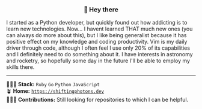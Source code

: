 <h3 align="center">👋 Hey there</h3>

I started as a Python developer, but quickly found out how addicting is to learn new technologies. Now... I havent learned THAT much new ones (you can always do more about this), but I like being generalist because it has positive effect on my knowledge and coding productivity. Vim is my daily driver through code, although I often feel I use only 20% of its capabilities and I definitely need to do something about it. I have interests in astronomy and rocketry, so hopefully some day in the future I'll be able to employ my skills there.

---

👨🏻‍💻 **Stack:** `Ruby` `Go` `Python` `JavaScript`  
🪴 **Home:** [`https://shiftingphotons.dev`](https://shiftingphotons.dev)  
🏄🏽‍♂️ **Contributions:** Still looking for repositories to which I can be helpful.
